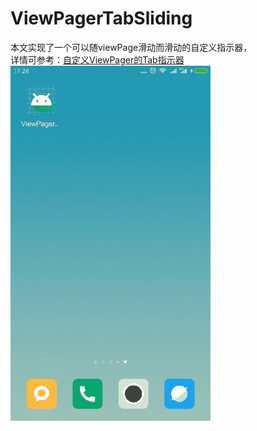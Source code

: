 # ViewPagerTabSliding
本文实现了一个可以随viewPage滑动而滑动的自定义指示器，  
详情可参考：<a target="_blank" href="https://blog.csdn.net/tianyaluqingchen/article/details/83659168">自定义ViewPager的Tab指示器</a>  
![image](https://github.com/tianyalu/ViewPagerTabSliding/blob/master/screenshot/show.gif)  

